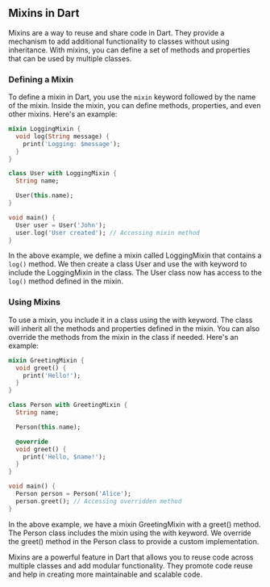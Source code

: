 ## Mixins in Dart

Mixins are a way to reuse and share code in Dart. They provide a mechanism to add additional functionality to classes without using inheritance. With mixins, you can define a set of methods and properties that can be used by multiple classes.

### Defining a Mixin

To define a mixin in Dart, you use the `mixin` keyword followed by the name of the mixin. Inside the mixin, you can define methods, properties, and even other mixins. Here's an example:

```dart
mixin LoggingMixin {
  void log(String message) {
    print('Logging: $message');
  }
}

class User with LoggingMixin {
  String name;

  User(this.name);
}

void main() {
  User user = User('John');
  user.log('User created'); // Accessing mixin method
}
```
In the above example, we define a mixin called LoggingMixin that contains a `log()` method. We then create a class User and use the with keyword to include the LoggingMixin in the class. The User class now has access to the `log()` method defined in the mixin.

### Using Mixins
To use a mixin, you include it in a class using the with keyword. The class will inherit all the methods and properties defined in the mixin. You can also override the methods from the mixin in the class if needed. Here's an example:
```dart
mixin GreetingMixin {
  void greet() {
    print('Hello!');
  }
}

class Person with GreetingMixin {
  String name;

  Person(this.name);

  @override
  void greet() {
    print('Hello, $name!');
  }
}

void main() {
  Person person = Person('Alice');
  person.greet(); // Accessing overridden method
}

```
In the above example, we have a mixin GreetingMixin with a greet() method. The Person class includes the mixin using the with keyword. We override the greet() method in the Person class to provide a custom implementation.

Mixins are a powerful feature in Dart that allows you to reuse code across multiple classes and add modular functionality. They promote code reuse and help in creating more maintainable and scalable code.